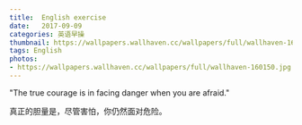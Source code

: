 ```yaml
---
title:  English exercise
date:   2017-09-09
categories: 英语早操
thumbnail: https://wallpapers.wallhaven.cc/wallpapers/full/wallhaven-160150.jpg
tags: English
photos:
- https://wallpapers.wallhaven.cc/wallpapers/full/wallhaven-160150.jpg
---
```


"The true courage is in facing danger when you are afraid."
<p>真正的胆量是，尽管害怕，你仍然面对危险。</p>
